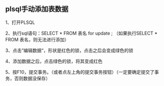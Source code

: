 ## plsql手动添加表数据

1、打开PLSQL

2、执行sql语句：SELECT * FROM 表名 for update ; （如果执行SELECT * FROM 表名，则无法进行添加）

3、点击”编辑数据“，形状是红色的锁，点击之后会变成绿色的锁

4、添加数据之后，点击绿色的锁，将其变成红色

5、按F10，提交事务。（或者点左上角的提交事务按钮）（一定要确定提交了事务，否则数据没保存）























